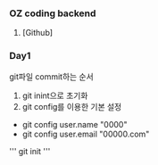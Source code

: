 ### OZ coding backend
1. [Github]


### Day1

git파일 commit하는 순서
1. git inint으로 초기화
2. git config를 이용한 기본 설정
 - git config user.name "0000"
 - git config user.email "00000.com"

'''
git init
'''
